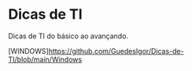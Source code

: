 # Dicas de TI

Dicas de TI do básico ao avançando.

[WINDOWS]<https://github.com/GuedesIgor/Dicas-de-TI/blob/main/Windows>
